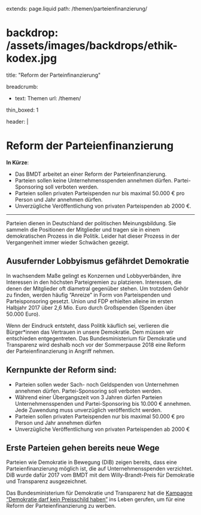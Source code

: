 extends: page.liquid
path: /themen/parteienfinanzierung/
# backdrop: /assets/images/backdrops/ethik-kodex.jpg
title: "Reform der Parteinfinanzierung"

breadcrumb:
 - text: Themen
   url: /themen/

thin_boxed: 1

header: |    
    <h1>Reform der Parteienfinanzierung</h1>
    <p><strong>In Kürze</strong>:</p>
    <ul>
    <li>Das BMDT arbeitet an einer Reform der Parteienfinanzierung.</li>
    <li>Parteien sollen keine Unternehmensspenden annehmen dürfen. Partei-Sponsoring soll verboten werden.</li>
    <li>Parteien sollen privaten Parteispenden nur bis maximal 50.000 € pro Person und Jahr annehmen dürfen.</li>
    <li>Unverzügliche Veröffentlichung von privaten Parteispenden ab 2000 €.</li>
    </ul>

---

Parteien dienen in Deutschland der politischen Meinungsbildung. Sie sammeln die Positionen der Mitglieder und tragen sie in einem demokratischen Prozess in die Politik. Leider hat dieser Prozess in der Vergangenheit immer wieder Schwächen gezeigt.

## Ausufernder Lobbyismus gefährdet Demokratie
In wachsendem Maße gelingt es Konzernen und Lobbyverbänden, ihre Interessen in den höchsten Parteigremien zu platzieren. Interessen, die denen der Mitglieder oft diametral gegenüber stehen. Um trotzdem Gehör zu finden, werden häufig “Anreize” in Form von Parteispenden und Parteisponsoring gesetzt. Union und FDP erhielten alleine im ersten Halbjahr 2017 über 2,6 Mio. Euro durch Großspenden (Spenden über 50.000 Euro).

Wenn der Eindruck entsteht, dass Politik käuflich sei, verlieren die Bürger\*innen das Vertrauen in unsere Demokratie. Dem müssen wir entschieden entgegentreten. Das Bundesministerium für Demokratie und Transparenz wird deshalb noch vor der Sommerpause 2018 eine Reform der Parteienfinanzierung in Angriff nehmen.

## Kernpunkte der Reform sind:

- Parteien sollen weder Sach- noch Geldspenden von Unternehmen annehmen dürfen. Partei-Sponsoring soll verboten werden.
- Während einer Übergangszeit von 3 Jahren dürfen Parteien Unternehmensspenden und Partei-Sponsoring bis 10.000 € annehmen. Jede Zuwendung muss unverzüglich veröffentlicht werden.
- Parteien sollen privaten Parteispenden nur bis maximal 50.000 € pro Person und Jahr annehmen dürfen
- Unverzügliche Veröffentlichung von privaten Parteispenden ab 2000 €

## Erste Parteien gehen bereits neue Wege

Parteien wie Demokratie in Bewegung (DiB) zeigen bereits, dass eine Parteienfinanzierung möglich ist, die auf Unternehmensspenden verzichtet. DiB wurde dafür 2017 vom BMDT mit dem Willy-Brandt-Preis für Demokratie und Transparenz ausgezeichnet.

Das Bundesministerium für Demokratie und Transparenz hat die [Kampagne “Demokratie darf kein Preisschild haben”](/service/kampagnen/preisschild/) ins Leben gerufen, um für eine Reform der Parteienfinanzierung zu werben.